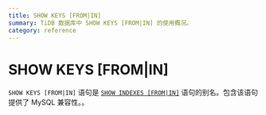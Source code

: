 ```yaml
---
title: SHOW KEYS [FROM|IN]
summary: TiDB 数据库中 SHOW KEYS [FROM|IN] 的使用概况。
category: reference
---
```


# SHOW KEYS [FROM|IN]

`SHOW KEYS [FROM|IN]` 语句是 [`SHOW INDEXES [FROM|IN]`](/dev/reference/sql/statements/show-indexes.md) 语句的别名。包含该语句提供了 MySQL 兼容性。。
